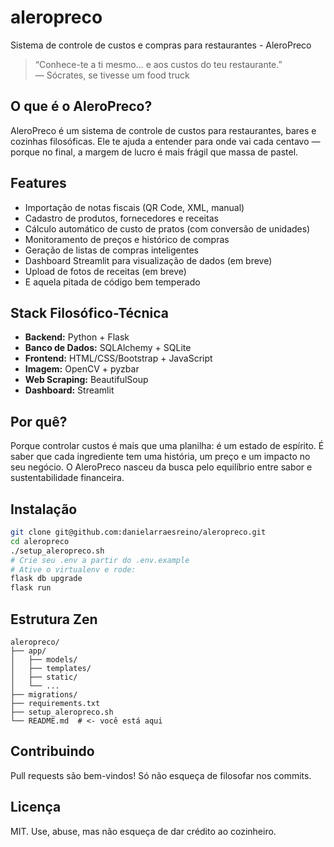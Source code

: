 # aleropreco
Sistema de controle de custos e compras para restaurantes - AleroPreco

> “Conhece-te a ti mesmo... e aos custos do teu restaurante.”  
> — Sócrates, se tivesse um food truck

## O que é o AleroPreco?

AleroPreco é um sistema de controle de custos para restaurantes, bares e cozinhas filosóficas. Ele te ajuda a entender para onde vai cada centavo — porque no final, a margem de lucro é mais frágil que massa de pastel.

## Features

- Importação de notas fiscais (QR Code, XML, manual)
- Cadastro de produtos, fornecedores e receitas
- Cálculo automático de custo de pratos (com conversão de unidades)
- Monitoramento de preços e histórico de compras
- Geração de listas de compras inteligentes
- Dashboard Streamlit para visualização de dados (em breve)
- Upload de fotos de receitas (em breve)
- E aquela pitada de código bem temperado

## Stack Filosófico-Técnica

- **Backend:** Python + Flask
- **Banco de Dados:** SQLAlchemy + SQLite
- **Frontend:** HTML/CSS/Bootstrap + JavaScript
- **Imagem:** OpenCV + pyzbar
- **Web Scraping:** BeautifulSoup
- **Dashboard:** Streamlit

## Por quê?

Porque controlar custos é mais que uma planilha: é um estado de espírito. É saber que cada ingrediente tem uma história, um preço e um impacto no seu negócio. O AleroPreco nasceu da busca pelo equilíbrio entre sabor e sustentabilidade financeira.

## Instalação

```bash
git clone git@github.com:danielarraesreino/aleropreco.git
cd aleropreco
./setup_aleropreco.sh
# Crie seu .env a partir do .env.example
# Ative o virtualenv e rode:
flask db upgrade
flask run
```

## Estrutura Zen

```
aleropreco/
├── app/
│   ├── models/
│   ├── templates/
│   ├── static/
│   └── ...
├── migrations/
├── requirements.txt
├── setup_aleropreco.sh
└── README.md  # <- você está aqui
```

## Contribuindo

Pull requests são bem-vindos! Só não esqueça de filosofar nos commits.

## Licença

MIT. Use, abuse, mas não esqueça de dar crédito ao cozinheiro.
